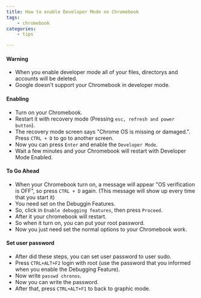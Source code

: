```yaml
---
title: How to enable Developer Mode on Chromebook
tags:
    - chromebook
categories:
    - tips

---
```


#### Warning

* When you enable developer mode all of your files, directorys and accounts will be deleted.
* Google doesn't support your Chromebook in developer mode.

#### Enabling

* Turn on your Chromebook.
* Restart it with recovery mode (Pressing `esc, refresh and power button`).
* The recovery mode screen says "Chrome OS is missing or damaged.". Press `CTRL + D` to go to another screen.
* Now you can press `Enter` and enable the `Developer Mode`.
* Wait a few minutes and your Chromebook will restart with Developer Mode Enabled.

#### To Go Ahead
* When your Chromebook turn on, a message will appear "OS verification is OFF", so press `CTRL + D` again. (This message will show up every time that you start it)
* You need set on the Debuggin Features.
* So, click in `Enable debugging features`, then press `Proceed`.
* After it your chromebook will restart.
* So when it turn on, you can put your root password.
* Now you just need set the normal options to your Chromebook work.

#### Set user password
* After did these steps, you can set user password to user sudo.
* Press `CTRL+ALT+F2` login with root (use the password that you informed when you enable the Debugging Feature).
* Now write `passwd chronos`.
* Now you can write the password.
* After that, press `CTRL+ALT+F1` to back to graphic mode.

